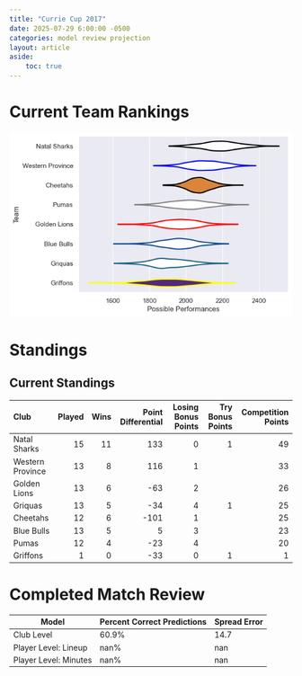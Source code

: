 ```yaml
---  
title: "Currie Cup 2017"  
date: 2025-07-29 6:00:00 -0500  
categories: model review projection  
layout: article  
aside:  
    toc: true  
---
```

# Current Team Rankings


![Club Rankings](plots/rankings_Currie_Cup_2017.png)
# Standings

## Current Standings


| Club             |   Played |   Wins |   Point Differential |   Losing Bonus Points |   Try Bonus Points |   Competition Points |
|:-----------------|---------:|-------:|---------------------:|----------------------:|-------------------:|---------------------:|
| Natal Sharks     |       15 |     11 |                  133 |                     0 |                  1 |                   49 |
| Western Province |       13 |      8 |                  116 |                     1 |                    |                   33 |
| Golden Lions     |       13 |      6 |                  -63 |                     2 |                    |                   26 |
| Griquas          |       13 |      5 |                  -34 |                     4 |                  1 |                   25 |
| Cheetahs         |       12 |      6 |                 -101 |                     1 |                    |                   25 |
| Blue Bulls       |       13 |      5 |                    5 |                     3 |                    |                   23 |
| Pumas            |       12 |      4 |                  -23 |                     4 |                    |                   20 |
| Griffons         |        1 |      0 |                  -33 |                     0 |                  1 |                    1 |



# Completed Match Review


| Model | Percent Correct Predictions | Spread Error |
| ------ | ------ | ------ |
| Club Level | 60.9% | 14.7 |
| Player Level: Lineup | nan% | nan |
| Player Level: Minutes | nan% | nan |

